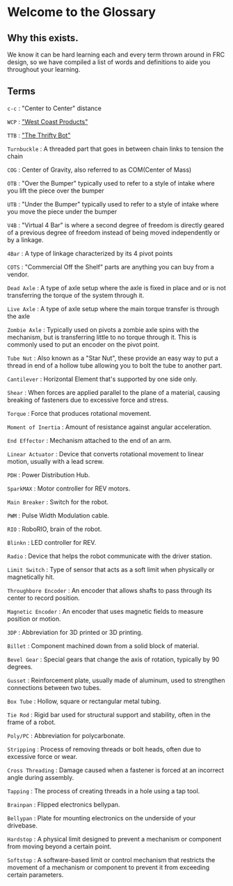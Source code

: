 # Welcome to the Glossary

## Why this exists.
We know it can be hard learning each and every term thrown around in FRC design, so we have compiled a list of words and definitions to aide you throughout your learning.

## Terms
`c-c`
:   "Center to Center" distance

`WCP`
:   ["West Coast Products"](https://wcproducts.com/)

`TTB`
:   ["The Thrifty Bot"](https://www.thethriftybot.com/)

`Turnbuckle`
:   A threaded part that goes in between chain links to tension the chain

`COG`
:   Center of Gravity, also referred to as COM(Center of Mass)

`OTB`
:   "Over the Bumper" typically used to refer to a style of intake where you lift the piece over the bumper

`UTB`
:   "Under the Bumper" typically used to refer to a style of intake where you move the piece under the bumper

`V4B`
:   "Virtual 4 Bar" is where a second degree of freedom is directly geared of a previous degree of freedom instead of being moved independently or by a linkage.

`4Bar`
:   A type of linkage characterized by its 4 pivot points

`COTS`
:   "Commercial Off the Shelf" parts are anything you can buy from a vendor.

`Dead Axle`
:   A type of axle setup where the axle is fixed in place and or is not transferring the torque of the system through it.

`Live Axle`
:   A type of axle setup where the main torque transfer is through the axle

`Zombie Axle`
:   Typically used on pivots a zombie axle spins with the mechanism, but is transferring little to no torque through it. This is commonly used to put an encoder on the pivot point.

`Tube Nut`
: Also known as a "Star Nut", these provide an easy way to put a thread in end of a hollow tube allowing you to bolt the tube to another part. 

`Cantilever`
: Horizontal Element that's supported by one side only.

`Shear`
: When forces are applied parallel to the plane of a material, causing breaking of fasteners due to excessive force and stress.

`Torque`
: Force that produces rotational movement.

`Moment of Inertia`
: Amount of resistance against angular acceleration.

`End Effector`
:   Mechanism attached to the end of an arm.

`Linear Actuator`
:   Device that converts rotational movement to linear motion, usually with a lead screw.

`PDH`
:   Power Distribution Hub.

`SparkMAX`
:   Motor controller for REV motors.

`Main Breaker`
:   Switch for the robot.

`PWM`
:   Pulse Width Modulation cable.

`RIO`
:   RoboRIO, brain of the robot.

`Blinkn`
:   LED controller for REV.

`Radio`
:   Device that helps the robot communicate with the driver station.

`Limit Switch`
:   Type of sensor that acts as a soft limit when physically or magnetically hit.

`Throughbore Encoder`
:   An encoder that allows shafts to pass through its center to record position. 

`Magnetic Encoder`
:   An encoder that uses magnetic fields to measure position or motion. 

`3DP`
:   Abbreviation for 3D printed or 3D printing.

`Billet`
:   Component machined down from a solid block of material.

`Bevel Gear`
:   Special gears that change the axis of rotation, typically by 90 degrees.

`Gusset`
:   Reinforcement plate, usually made of aluminum, used to strengthen connections between two tubes.

`Box Tube`
:   Hollow, square or rectangular metal tubing.

`Tie Rod`
:   Rigid bar used for structural support and stability, often in the frame of a robot.

`Poly/PC`
:   Abbreviation for polycarbonate.

`Stripping`
:   Process of removing threads or bolt heads, often due to excessive force or wear.

`Cross Threading`
:   Damage caused when a fastener is forced at an incorrect angle during assembly.

`Tapping`
:   The process of creating threads in a hole using a tap tool.

`Brainpan`
:   Flipped electronics bellypan.

`Bellypan`
:   Plate for mounting electronics on the underside of your drivebase.

`Hardstop`
:   A physical limit designed to prevent a mechanism or component from moving beyond a certain point.

`Softstop`
:   A software-based limit or control mechanism that restricts the movement of a mechanism or component to prevent it from exceeding certain parameters.
